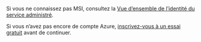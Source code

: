 Si vous ne connaissez pas MSI, consultez la [Vue d’ensemble de l’identité du service administré](../articles/active-directory/msi-overview.md).

Si vous n’avez pas encore de compte Azure, [inscrivez-vous à un essai gratuit](https://azure.microsoft.com/free/) avant de continuer.
